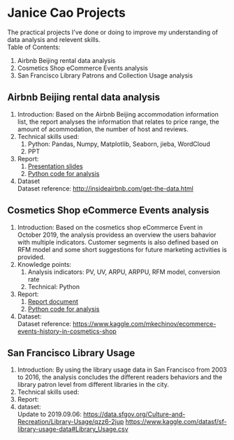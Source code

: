 # Janice Cao Projects
The practical projects I've done or doing to improve my understanding of data analysis and relevent skills.  
Table of Contents:  
1. Airbnb Beijing rental data analysis
2. Cosmetics Shop eCommerce Events analysis
3. San Francisco Library Patrons and Collection Usage analysis

## Airbnb Beijing rental data analysis
1. Introduction: Based on the Airbnb Beijing accommodation information list, the report analyses the information that relates to price range, the amount of acommodation, the number of host and reviews.
2. Technical skills used:  
    1. Python: Pandas, Numpy, Matplotlib, Seaborn, jieba, WordCloud  
    2. PPT
3. Report:
    1. [Presentation slides](01_airbnb_beijing/Airbnb_Beijing_presentation.pdf)
    2. [Python code for analysis](01_airbnb_beijing/airbnb_beijing_python.ipynb)
4. Dataset  
  Dataset reference: http://insideairbnb.com/get-the-data.html  

## Cosmetics Shop eCommerce Events analysis
1. Introduction: Based on the cosmetics shop eCommerce Event in October 2019, the analysis providess an overview the users bahavior with multiple indicators. Customer segments is also defined based on RFM model and some short suggestions for future marketing activities is provided.    
2. Knowledge points:
    1. Analysis indicators: PV, UV, ARPU, ARPPU, RFM model, conversion rate  
    2. Technical: Python
3. Report:  
    1. [Report document](02_cosmetic_ecommerce/Ecommerce_events_history_in_cosmetics_shop.pdf)  
    2. [Python code for analysis](02_cosmetic_ecommerce/Cosmetic_Ecommerce_Shop_User_Events_Analysis.ipynb)
4. Dataset:  
    Dataset reference: https://www.kaggle.com/mkechinov/ecommerce-events-history-in-cosmetics-shop

## San Francisco Library Usage
1. Introduction: By using the library usage data in San Francisco from 2003 to 2016, the analysis concludes the different readers behaviors and the library patron level from different libraries in the city.  
2. Technical skills used:  
3. Report:  
4. dataset:  
Update to 2019.09.06: https://data.sfgov.org/Culture-and-Recreation/Library-Usage/qzz6-2jup
https://www.kaggle.com/datasf/sf-library-usage-data#Library_Usage.csv
